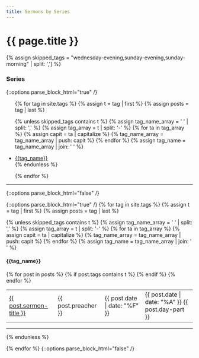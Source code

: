 ```yaml
---
title: Sermons by Series
---
```


# {{ page.title }}

{% assign skipped_tags = "wednesday-evening,sunday-evening,sunday-morning" | split: ','] %}

### Series
{::options parse_block_html="true" /}
<ul>
{% for tag in site.tags %}
  {% assign t = tag | first %}
  {% assign posts = tag | last %}

  {% unless skipped_tags contains t %}
        {% assign tag_name_array = ' ' | split: ',' %}
        {% assign tag_array = t | split: '-' %}
        {% for ta in tag_array %}
            {% assign capit = ta | capitalize %}
            {% tag_name_array = tag_name_array | push: capit %}
        {% endfor %}
        {% assign tag_name = tag_name_array | join: ' ' %}
        <li>
            <a href="#{{t | downcase | replace: ' ', '-'}}">
                {{tag_name}}
            </a>
        </li>
  {% endunless %}

{% endfor %}
</ul>
<hr>
{::options parse_block_html="false" /}


{::options parse_block_html="true" /}
{% for tag in site.tags %}
  {% assign t = tag | first %}
  {% assign posts = tag | last %}

  {% unless skipped_tags contains t %}
    {% assign tag_name_array = ' ' | split: ',' %}
    {% assign tag_array = t | split: '-' %}
    {% for ta in tag_array %}
        {% assign capit = ta | capitalize %}
        {% tag_name_array = tag_name_array | push: capit %}
    {% endfor %}
    {% assign tag_name = tag_name_array | join: ' ' %}
#### {{tag_name}}
<table>
    {% for post in posts %}
        {% if post.tags contains t %}
        <tr>
          <td><a href="{{ post.url }}">{{ post.sermon-title }}</a></td>
          <td>{{ post.preacher }}</td>
          <td>{{ post.date | date: "%F" }}</td>
          <td>{{ post.date | date: "%A" }} {{ post.day-part }}</td>
        </tr>
        {% endif %}
    {% endfor %}
</table>
<hr>
  {% endunless %}

{% endfor %}
{::options parse_block_html="false" /}
